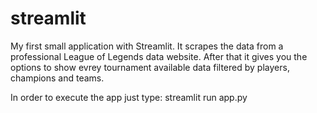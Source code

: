 # streamlit
 My first small application with Streamlit. It scrapes the data from a professional League of Legends data website. After that it gives you the options to show evrey tournament available data filtered by players, champions and teams.

 In order to execute the app just type:  streamlit run app.py
